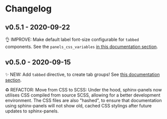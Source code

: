 # Changelog

## v0.5.1 - 2020-09-22

👌 IMPROVE: Make default label font-size configurable for `tabbed` components.
See the `panels_css_variables` [in this documentation section](https://sphinx-panels.readthedocs.io/en/latest/#tabbed-content).

## v0.5.0 - 2020-09-15

✨ NEW: Add `tabbed` directive, to create tab groups!
See [this documentation section](https://sphinx-panels.readthedocs.io/en/latest/#tabbed-content).

♻️ REFACTOR: Move from CSS to SCSS:
Under the hood, sphinx-panels now utilises CSS compiled from source SCSS,
allowing for a better development environment.
The CSS files are also "hashed", to ensure that documentation using sphinx-panels will not show
old, cached CSS stylings after future updates to sphinx-panels.
